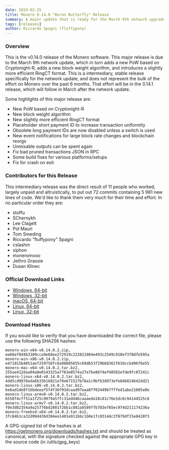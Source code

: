 ```yaml
---
date: 2019-02-25
title: Monero 0.14.0 "Boron Butterfly" Release
summary: A major update that is ready for the March 9th network upgrade
tags: [releases]
author: Riccardo Spagni (fluffypony)
---
```


### Overview

This is the v0.14.0 release of the Monero software. This major release is due to the March 9th network update, which in turn adds a new PoW based on Cryptonight-R, adds a new block weight algorithm, and introduces a slightly more efficient RingCT format. This is a intermediary, stable release specifically for the network update, and does not represent the bulk of the effort on Monero over the past 6 months. That effort will be in the 0.14.1 release, which will follow in March after the network update.

Some highlights of this major release are:

- New PoW based on Cryptonight-R
- New block weight algorithm
- New slightly more efficient RingCT format
- Placeholder short payment ID to increase transaction uniformity
- Obsolete long payment IDs are now disabled unless a switch is used
- New event notifications for large block rate changes and blockchain reorgs
- Unmixable outputs can be spent again
- Fix bad pruned transactions JSON in RPC
- Some build fixes for various platforms/setups
- Fix for crash on exit


### Contributors for this Release

This intermediary release was the direct result of 11 people who worked, largely unpaid and altruistically, to put out 72 commits containing 5 981 new lines of code. We'd like to thank them very much for their time and effort. In no particular order they are:

- stoffu
- SChernykh
- Lee Clagett
- Pol Mauri
- Tom Smeding
- Riccardo "fluffypony" Spagni
- cslashm
- xiphon
- moneromooo
- Jethro Grassie
- Dusan Klinec


### Official Download Links

- [Windows, 64-bit](https://downloads.getmonero.org/cli/monero-win-x64-v0.14.0.2.zip)
- [Windows, 32-bit](https://downloads.getmonero.org/cli/monero-win-x86-v0.14.0.2.zip)
- [macOS, 64-bit](https://downloads.getmonero.org/cli/monero-mac-x64-v0.14.0.2.tar.bz2)
- [Linux, 64-bit](https://downloads.getmonero.org/cli/monero-linux-x64-v0.14.0.2.tar.bz2)
- [Linux, 32-bit](https://downloads.getmonero.org/cli/monero-linux-x86-v0.14.0.2.tar.bz2)

### Download Hashes

If you would like to verify that you have downloaded the correct file, please use the following SHA256 hashes:

```
monero-win-x64-v0.14.0.2.zip, ee68ef8d4b3309cca9e68ee272919c222021804e493c2549c910ef370dfe595a
monero-win-x86-v0.14.0.2.zip, e471015b4851aef259758fc6a98805655c69db53f29b68362f63dccb496f6e55
monero-mac-x64-v0.14.0.2.tar.bz2, 255ae412daa04a0e0143325a7763e0574a27e7be86f4ef48582efde9fc07241c
monero-linux-x64-v0.14.0.2.tar.bz2, 4dd5cd9976eda6b33b16821e79e671527b78a1c9bfb3d973efe84b824642dd21
monero-linux-x86-v0.14.0.2.tar.bz2, be6ad1de8f16bdeeaf5f4f36f93dcaad97eaa8ff02449b7fffed1abe21605e0e
monero-linux-armv8-v0.14.0.2.tar.bz2, 6558f4cff51a1f25c9979a57fc31edd46caaaeda18c81c76e1dc6c94144525c6
monero-linux-armv7-v0.14.0.2.tar.bz2, f0e3d82354a9a25776bd2081f2bb1c081a8589ffb783e765ec974d211174236a
monero-freebsd-x64-v0.14.0.2.tar.bz2, 3fc84b1ca32d99d436d304ee1401e911bbc1b0e1fc0314dc3f879df15e8428f3
```
A GPG-signed list of the hashes is at https://getmonero.org/downloads/hashes.txt and should be treated as canonical, with the signature checked against the appropriate GPG key in the source code (in /utils/gpg_keys)